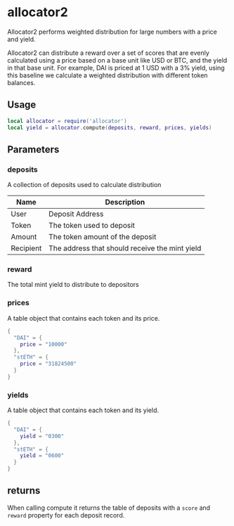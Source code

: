 # allocator2

Allocator2 performs weighted distribution for large numbers with a price and yield.

Allocator2 can distribute a reward over a set of scores that are evenly calculated using a price based on a base unit like USD or BTC, and the yield in that base unit. For example, DAI is priced at 1 USD with a 3% yield, using this baseline we calculate a weighted distribution with different token balances.

## Usage

```lua
local allocator = require('allocator')
local yield = allocator.compute(deposits, reward, prices, yields)
```

## Parameters

### deposits

A collection of deposits used to calculate distribution

| Name | Description |
| ---- | ----------- |
| User | Deposit Address |
| Token | The token used to deposit |
| Amount | The token amount of the deposit |
| Recipient | The address that should receive the mint yield |

### reward

The total mint yield to distribute to depositors

### prices

A table object that contains each token and its price.

```lua
{
  "DAI" = {
    price = "10000"
  },
  "stETH" = {
    price = "31824500"
  }
}
```

### yields

A table object that contains each token and its yield.

```lua
{
  "DAI" = {
    yield = "0300"
  },
  "stETH" = {
    yield = "0600"
  }
}
```

## returns

When calling compute it returns the table of deposits with a `score` and `reward` property for each deposit record.
